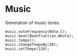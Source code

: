 # Music

Generation of music tones.

```cards
music.noteFrequency(Note.C);
music.beat(BeatFraction.Whole);
music.tempo();
music.changeTempoBy(20);
music.setTempo(120);
```
